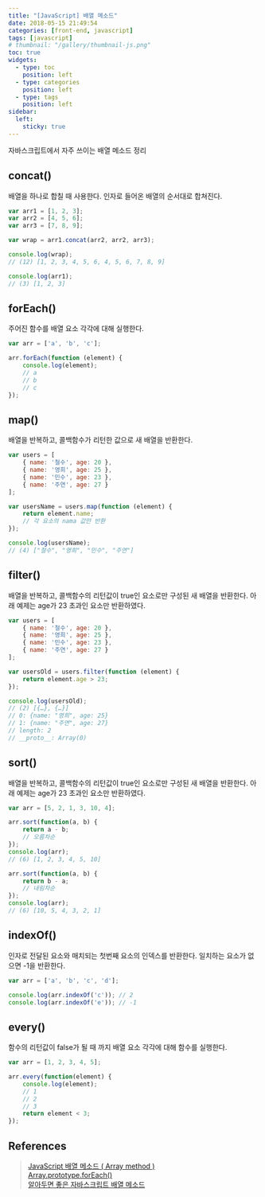 ```yaml
---
title: "[JavaScript] 배열 메소드"
date: 2018-05-15 21:49:54
categories: [front-end, javascript]
tags: [javascript]
# thumbnail: "/gallery/thumbnail-js.png"
toc: true
widgets:
  - type: toc
    position: left
  - type: categories
    position: left
  - type: tags
    position: left
sidebar:
  left:
    sticky: true
---
```


자바스크립트에서 자주 쓰이는 배열 메소드 정리

<!-- more -->

## concat()
배열을 하나로 합칠 때 사용한다. 인자로 들어온 배열의 순서대로 합쳐진다.

```javascript
var arr1 = [1, 2, 3];
var arr2 = [4, 5, 6];
var arr3 = [7, 8, 9];

var wrap = arr1.concat(arr2, arr2, arr3);

console.log(wrap);
// (12) [1, 2, 3, 4, 5, 6, 4, 5, 6, 7, 8, 9]

console.log(arr1);
// (3) [1, 2, 3]
```

## forEach()
주어진 함수를 배열 요소 각각에 대해 실행한다.

```javascript
var arr = ['a', 'b', 'c'];

arr.forEach(function (element) {
    console.log(element);
    // a
    // b
    // c
});
```

## map()
배열을 반복하고, 콜백함수가 리턴한 값으로 새 배열을 반환한다.

```javascript
var users = [
    { name: '철수', age: 20 },
    { name: '영희', age: 25 },
    { name: '민수', age: 23 },
    { name: '주연', age: 27 }
];

var usersName = users.map(function (element) {
    return element.name;
    // 각 요소의 nama 값만 반환
});

console.log(usersName);
// (4) ["철수", "영희", "민수", "주연"]
```

## filter()
배열을 반복하고, 콜백함수의 리턴값이 true인 요소로만 구성된 새 배열을 반환한다. 아래 예제는 age가 23 초과인 요소만 반환하였다.

```javascript
var users = [
    { name: '철수', age: 20 },
    { name: '영희', age: 25 },
    { name: '민수', age: 23 },
    { name: '주연', age: 27 }
];

var usersOld = users.filter(function (element) {
    return element.age > 23;
});

console.log(usersOld);
// (2) [{…}, {…}]
// 0: {name: "영희", age: 25}
// 1: {name: "주연", age: 27}
// length: 2
// __proto__: Array(0)
```

## sort()
배열을 반복하고, 콜백함수의 리턴값이 true인 요소로만 구성된 새 배열을 반환한다. 아래 예제는 age가 23 초과인 요소만 반환하였다.

```javascript
var arr = [5, 2, 1, 3, 10, 4];

arr.sort(function(a, b) {
    return a - b;
    // 오름차순
});
console.log(arr);
// (6) [1, 2, 3, 4, 5, 10]

arr.sort(function(a, b) {
    return b - a;
    // 내림차순
});
console.log(arr);
// (6) [10, 5, 4, 3, 2, 1]
```

## indexOf()
인자로 전달된 요소와 매치되는 첫번째 요소의 인덱스를 반환한다. 일치하는 요소가 없으면 -1을 반환한다.

```javascript
var arr = ['a', 'b', 'c', 'd'];

console.log(arr.indexOf('c')); // 2
console.log(arr.indexOf('e')); // -1
```

## every()
함수의 리턴값이 false가 될 때 까지 배열 요소 각각에 대해 함수를 실행한다.

```javascript
var arr = [1, 2, 3, 4, 5];

arr.every(function(element) {
    console.log(element);
    // 1
    // 2
    // 3
    return element < 3;
});
```

## References
> [JavaScript 배열 메소드 ( Array method )](https://takeuu.tistory.com/102)  
> [Array.prototype.forEach()](https://developer.mozilla.org/ko/docs/Web/JavaScript/Reference/Global_Objects/Array/forEach)  
> [알아두면 좋은 자바스크립트 배열 메소드](https://medium.com/@ryuhangyeong00/알아두면-좋은-자바스크립트-배열-메소드-7cd469de880c)

<script src="https://ads-partners.coupang.com/g.js"></script>
<script>new PartnersCoupang.G({ id:390604 });</script>
